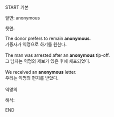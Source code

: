 START
기본

앞면:
anonymous


뒷면:
<div>The donor prefers to remain <strong>anonymous</strong>. </div><div><div>기증자가 익명으로 하기를 원한다.</div></div><div><br></div><div><div>The man was arrested after an <strong>anonymous</strong> tip-off. </div><div><div>그 남자는 익명의 제보가 있은 후에 체포되었다.</div></div></div><div><br></div><div><div>We received an <strong>anonymous</strong> letter. </div><div><div>우리는 익명의 편지를 받았다.</div></div></div><div><br></div><div>익명의</div>


해석:

END